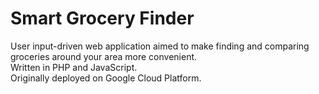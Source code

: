 # Smart Grocery Finder
User input-driven web application aimed to make finding and comparing groceries around your area more convenient.\
Written in PHP and JavaScript.\
Originally deployed on Google Cloud Platform.
